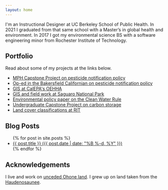 ```yaml
---
layout: home
---
```


I'm an Instructional Designer at UC Berkeley School of Public Health. In 2021 I graduated from that same school with a Master’s in global health and environment. In 2017 I got my environmental science BS with a software engineering minor from Rochester Institute of Technology.


## Portfolio

Read about some of my projects at the links below.

- [MPH Capstone Project on pesticide notification policy](/projects/mph-capstone)
- [Op-ed in the Bakersfield Californian on pesticide notification policy](/projects/capstone-op-ed)
- [GIS at CalEPA's OEHHA](/projects/oehha)
- [GIS and field work at Saguaro National Park](/projects/saguaro)
- [Environmental policy paper on the Clean Water Rule](/projects/clean-water-rule)
- [Undergraduate Capstone Project on carbon storage](/projects/capstone)
- [Land cover classifications at RIT](/projects/land-cover-classification)

## Blog Posts

<ul>
  {% for post in site.posts %}
    <li>
      <a href="{{ post.url }}">{{ post.title }} ({{ post.date | date: "%B %-d, %Y" }})</a>
    </li>
  {% endfor %}
</ul>

## Acknowledgements

I live and work on [unceded Ohone land](https://cejce.berkeley.edu/ohloneland). I grew up on land taken from the [Haudenosaunee](https://www.haudenosauneeconfederacy.com/the-league-of-nations/).